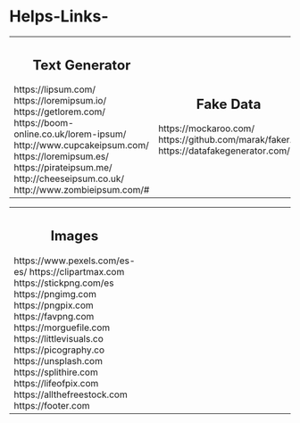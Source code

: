 # Helps-Links-

<table>
<tr>
<td valign="top" width="33%">
<h2 align="center">Text Generator</h2>
https://lipsum.com/
 https://loremipsum.io/
 https://getlorem.com/
 https://boom-online.co.uk/lorem-ipsum/
 http://www.cupcakeipsum.com/
 https://loremipsum.es/
 https://pirateipsum.me/
 http://cheeseipsum.co.uk/
 http://www.zombieipsum.com/#
</td>
<td width="33%">
<h2 align="center">Fake Data</h2>
 https://mockaroo.com/
 https://github.com/marak/faker.js
 https://datafakegenerator.com/
</td>
<td valign="top" width="33%">
<h2 align="center">IDs Generators</h2>
https://www.uuidgenerator.net/
  https://randomkeygen.com/

</td>
</tr>
</table>
<table>
<tr>
<td valign="top" width="33%">
<h2 align="center">Images</h2>
https://www.pexels.com/es-es/
https://clipartmax.com
https://stickpng.com/es
https://pngimg.com
https://pngpix.com
https://favpng.com
https://morguefile.com
https://littlevisuals.co
https://picography.co
https://unsplash.com
https://splithire.com
https://lifeofpix.com
https://allthefreestock.com
https://footer.com
</td>
<td width="33%">
<h2 align="center"></h2>
 
</td>
<td valign="top" width="33%">
<h2 align="center"</h2>

</td>
</tr>
</table>
